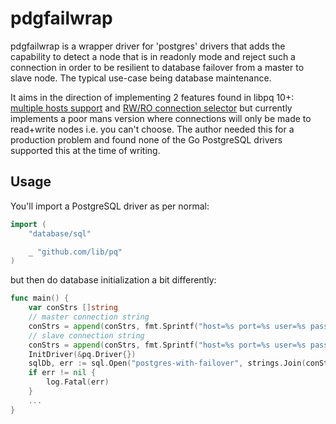 # pdgfailwrap

pdgfailwrap is a wrapper driver for 'postgres' drivers that adds the capability to detect a node that is in readonly mode and reject such a connection in order to be resilient to database failover from a master to slave node. The typical use-case being database maintenance.

It aims in the direction of implementing 2 features found in libpq 10+: [multiple hosts support](https://paquier.xyz/postgresql-2/postgres-10-multi-host-connstr/) and [RW/RO connection selector](https://paquier.xyz/postgresql-2/postgres-10-libpq-read-write/) but currently implements a poor mans version where connections will only be made to read+write nodes i.e. you can't choose. The author needed this
for a production problem and found none of the Go PostgreSQL drivers supported this at the time of writing.

## Usage

You'll import a PostgreSQL driver as per normal:

```go
import (
    "database/sql"

    _ "github.com/lib/pq"
)
```

but then do database initialization a bit differently:

```go
func main() {
    var conStrs []string
    // master connection string
    conStrs = append(conStrs, fmt.Sprintf("host=%s port=%s user=%s password=%s dbname=%s sslmode=disable", masterHost, masterPort, user, password, dbName))
    // slave connection string
    conStrs = append(conStrs, fmt.Sprintf("host=%s port=%s user=%s password=%s dbname=%s sslmode=disable", slaveHost, slavePort, user, password, dbName))
    InitDriver(&pq.Driver{})
    sqlDb, err := sql.Open("postgres-with-failover", strings.Join(conStrs, ","))
    if err != nil {
        log.Fatal(err)
    }
    ...
}
```